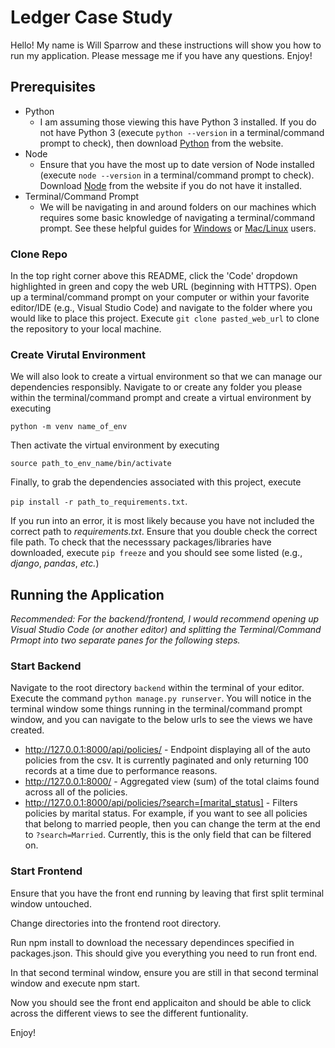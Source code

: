 # Ledger Case Study

Hello! My name is Will Sparrow and these instructions will show you how to run my application. Please message me if you have any questions. Enjoy!

## Prerequisites
* Python
  * I am assuming those viewing this have Python 3 installed. If you do not have Python 3 (execute `python --version` in a terminal/command prompt to check), then download [Python](https://www.python.org/downloads/) from the website.
* Node
  * Ensure that you have the most up to date version of Node installed (execute `node --version` in a terminal/command prompt to check). Download [Node](https://nodejs.org/en/) from the website if you do not have it installed.
* Terminal/Command Prompt
  * We will be navigating in and around folders on our machines which requires some basic knowledge of navigating a terminal/command prompt. See these helpful guides for [Windows](https://www.digitalcitizen.life/command-prompt-how-use-basic-commands/) or [Mac/Linux](https://www.taniarascia.com/how-to-use-the-command-line-for-apple-macos-and-linux/) users.

### Clone Repo
In the top right corner above this README, click the 'Code' dropdown highlighted in green and copy the web URL (beginning with HTTPS). Open up a terminal/command prompt on your computer or within your favorite editor/IDE (e.g., Visual Studio Code) and navigate to the folder where you would like to place this project. Execute `git clone pasted_web_url` to clone the repository to your local machine.

### Create Virutal Environment
We will also look to create a virtual environment so that we can manage our dependencies responsibly. Navigate to or create any folder you please within the terminal/command prompt and create a virtual environment by executing

`python -m venv name_of_env`

Then activate the virtual environment by executing

`source path_to_env_name/bin/activate`

Finally, to grab the dependencies associated with this project, execute

`pip install -r path_to_requirements.txt`.

If you run into an error, it is most likely because you have not included the correct path to _requirements.txt_. Ensure that you double check the correct file path. To check that the necesssary packages/libraries have downloaded, execute `pip freeze` and you should see some listed (e.g., _django_, _pandas_, _etc._)

## Running the Application

_Recommended: For the backend/frontend, I would recommend opening up Visual Studio Code (or another editor) and splitting the Terminal/Command Prmopt into two separate panes for the following steps._

### Start Backend
Navigate to the root directory `backend` within the terminal of your editor. Execute the command `python manage.py runserver`. You will notice in the terminal window some things running in the terminal/command prompt window, and you can navigate to the below urls to see the views we have created.

* http://127.0.0.1:8000/api/policies/ - Endpoint displaying all of the auto policies from the csv. It is currently paginated and only returning 100 records at a time due to performance reasons.
* http://127.0.0.1:8000/ - Aggregated view (sum) of the total claims found across all of the policies.
* http://127.0.0.1:8000/api/policies/?search=[marital_status] - Filters policies by marital status. For example, if you want to see all policies that belong to married people, then you can change the term at the end to `?search=Married`. Currently, this is the only field that can be filtered on.

### Start Frontend
Ensure that you have the front end running by leaving that first split terminal window untouched.

Change directories into the frontend root directory.

Run npm install to download the necessary dependinces specified in packages.json. This should give you everything you need to run front end.

In that second terminal window, ensure you are still in that second terminal window and execute npm start.

Now you should see the front end applicaiton and should be able to click across the different views to see the different funtionality. 

Enjoy!


